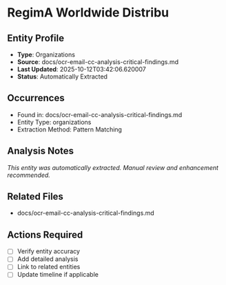 # RegimA Worldwide Distribu

## Entity Profile
- **Type**: Organizations
- **Source**: docs/ocr-email-cc-analysis-critical-findings.md
- **Last Updated**: 2025-10-12T03:42:06.620007
- **Status**: Automatically Extracted

## Occurrences
- Found in: docs/ocr-email-cc-analysis-critical-findings.md
- Entity Type: organizations
- Extraction Method: Pattern Matching

## Analysis Notes
*This entity was automatically extracted. Manual review and enhancement recommended.*

## Related Files
- docs/ocr-email-cc-analysis-critical-findings.md

## Actions Required
- [ ] Verify entity accuracy
- [ ] Add detailed analysis
- [ ] Link to related entities
- [ ] Update timeline if applicable
